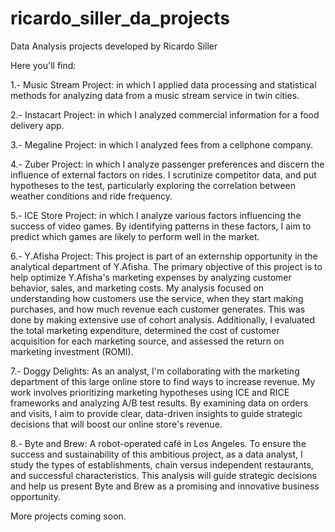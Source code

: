 # ricardo_siller_da_projects
Data Analysis projects developed by Ricardo Siller

Here you'll find:

1.- Music Stream Project: in which I applied data processing and statistical methods for analyzing data from a music stream service in twin cities.

2.- Instacart Project: in which I analyzed commercial information for a food delivery app.

3.- Megaline Project: in which I analyzed fees from a cellphone company.

4.- Zuber Project: in which I analyze passenger preferences and discern the influence of external factors on rides. I scrutinize competitor data, and put hypotheses to the test, particularly exploring the correlation between weather conditions and ride frequency.

5.- ICE Store Project: in which I analyze various factors influencing the success of video games. By identifying patterns in these factors, I aim to predict which games are likely to perform well in the market. 

6.- Y.Afisha Project: This project is part of an externship opportunity in the analytical department of Y.Afisha. The primary objective of this project is to help optimize Y.Afisha's marketing expenses by analyzing customer behavior, sales, and marketing costs. My analysis focused on understanding how customers use the service, when they start making purchases, and how much revenue each customer generates. This was done by making extensive use of cohort analysis. Additionally, I evaluated the total marketing expenditure, determined the cost of customer acquisition for each marketing source, and assessed the return on marketing investment (ROMI).

7.- Doggy Delights: As an analyst, I'm collaborating with the marketing department of this large online store to find ways to increase revenue. My work involves prioritizing marketing hypotheses using ICE and RICE frameworks and analyzing A/B test results. By examining data on orders and visits, I aim to provide clear, data-driven insights to guide strategic decisions that will boost our online store's revenue.

8.- Byte and Brew: A robot-operated café in Los Angeles. To ensure the success and sustainability of this ambitious project, as a data analyst, I study the types of establishments, chain versus independent restaurants, and successful characteristics. This analysis will guide strategic decisions and help us present Byte and Brew as a promising and innovative business opportunity.

More projects coming soon.
